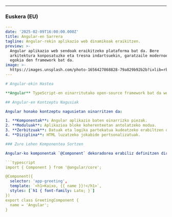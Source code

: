 
---

### **Euskera (EU)**

```yaml
---
date: '2025-02-09T16:00:00.000Z'
title: Angular-en Sarrera
tagline: Angular-rekin aplikazio web dinamikoak eraikitzen.
preview: >-
  Angular aplikazio web sendoak eraikitzeko plataforma bat da. Bere
  arkitektura konposatuzko eta tresna indartsuekin, garatzaile modernoentzat
  egokia den framework bat da.
image: >-
  https://images.unsplash.com/photo-1656427868828-79a829b92b2b?ixlib=rb-1.2.1&ixid=MnwxMjA3fDB8MHxwaG90by1wYWdlfHx8fGVufDB8fHx8&auto=format&fit=crop&w=1332&q=80
---

# Angular-ekin Hastea

**Angular** TypeScript-en oinarritutako open-source framework bat da web aplikazioak eraikitzeko, Google-k mantendua. Bere ekosistema sendoa eta tresna indartsuak aplikazio handiak garatzeko egokia bihurtzen dute.

## Angular-en Kontzeptu Nagusiak

Angular honako kontzeptu nagusietan oinarritzen da:

1. **Komponentak**: Angular aplikazio baten oinarrizko piezak.
2. **Moduluak**: Aplikazioa bloke koherenteetan antolatzeko modua.
3. **Zerbitzuak**: Datuak eta logika partekatua kudeatzeko erabiltzen dira.
4. **Diziplina**: HTML luzatzeko jokabide pertsonalizatuak.

### Zure Lehen Komponentea Sortzen

Angular-ko komponentak `@Component` dekoradorea erabiliz definitzen dira. Hona hemen Angular-komponente sinple baten adibidea:

```typescript
import { Component } from '@angular/core';

@Component({
  selector: 'app-greeting',
  template: `<h1>Kaixo, {{ name }}!</h1>`,
  styles: [`h1 { font-family: Lato; }`]
})
export class GreetingComponent {
  name = 'Angular';
}
